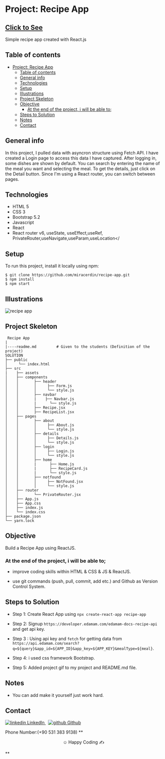 # Project: Recipe App

## [Click to See](https://recipe-app-two-nu.vercel.app/)
Simple recipe app created with React.js

## Table of contents

- [Project: Recipe App](#project-recipe-app)
  - [Table of contents](#table-of-contents)
  - [General info](#general-info)
  - [Technologies](#technologies)
  - [Setup](#setup)
  - [Illustrations](#illustrations)
  - [Project Skeleton](#project-skeleton)
  - [Objective](#objective)
    - [At the end of the project, i will be able to;](#at-the-end-of-the-project-i-will-be-able-to)
  - [Steps to Solution](#steps-to-solution)
  - [Notes](#notes)
  - [Contact](#contact)

## General info

In this project, I pulled data with asyncron structure using Fetch API. I have created a Login page to access this data I have captured. After logging in, some dishes are shown by default. You can search by entering the name of the meal you want and selecting the meal. To get the details, just click on the Detail button. Since I'm using a React router, you can switch between pages.

## Technologies

- HTML 5
- CSS 3
- Bootstrap 5.2
- Javascript
- React
- React router v6, useState, useEffect,useRef, PrivateRouter,useNavigate,useParam,useLocation</

## Setup

To run this project, install it locally using npm:

```
$ git clone https://github.com/miracerdin/recipe-app.git
$ npm install
$ npm start
```

## Illustrations

![recipe app](https://user-images.githubusercontent.com/99042499/178953779-ac5ec12a-037f-4130-82bf-a74c31111ee8.gif)

## Project Skeleton

```
 Recipe App
|
|----readme.md         # Given to the students (Definition of the project)
SOLUTION
├── public
│     └── index.html
├── src
|    ├── assets
│    ├── components
│    │       ├── header
│    │       │     ├── Form.js
│    │       │     └── style.js
│    │       ├── navbar
│    │       |    ├── Navbar.js
│    │       |      └── style.js
│    │       ├── Recipe.jsx
│    │       ├── RecipeList.jsx
│    ├── pages
│    │       ├── about
│    │       │     ├── About.js
│    │       │     └── style.js
│    │       ├── details
│    │       │     ├── Details.js
│    │       │     └── style.js
│    │       ├── login
│    │       │     ├── Login.js
│    │       │     └── style.js
│    │       ├── home
│    │       |      ├── Home.js
│    │       |      ├── RecipeCard.js
│    │       |      └── style.js
│    │       ├── notfound
│    │       │     ├── NotFound.jsx
│    │       │     └── style.js
│    ├── router
│    │       └── PrivateRouter.jsx
│    ├── App.js
│    ├── App.css
│    ├── index.js
│    └── index.css
├── package.json
└── yarn.lock
```

## Objective

Build a Recipe App using ReactJS.

### At the end of the project, i will be able to;

- improve coding skills within HTML & CSS & JS & ReactJS.

- use git commands (push, pull, commit, add etc.) and Github as Version Control System.

## Steps to Solution

- Step 1: Create React App using `npx create-react-app recipe-app`

- Step 2: Signup `https://developer.edamam.com/edamam-docs-recipe-api` and get api key.

- Step 3 : Using api key and `fetch` for getting data from `https://api.edamam.com/search?q=${query}&app_id=${APP_ID}&app_key=${APP_KEY}&mealType=${meal}`.

- Step 4: i used css framework Bootstrap.

- Step 5: Added project gif to my project and README.md file.

## Notes

- You can add make it yourself just work hard.

## Contact

<p>
  <a href="https://www.linkedin.com/in/mirac-erdin/" rel="nofollow noreferrer">
    <img src="https://i.stack.imgur.com/gVE0j.png" alt="linkedin"> LinkedIn
  </a> &nbsp; 
  <a href="https://github.com/miracerdin" rel="nofollow noreferrer">
    <img src="https://i.stack.imgur.com/tskMh.png" alt="github"> Github
  </a>
</p>
Phone Number:(+90 531 383 9138)
**<p align="center">&#9786; Happy Coding &#9997;</p>**
